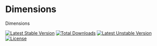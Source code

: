 Dimensions
==========

Dimensions

[![Latest Stable Version](https://poser.pugx.org/ebidtech/dimensions/v/stable.png)](https://packagist.org/packages/ebidtech/dimensions) [![Total Downloads](https://poser.pugx.org/ebidtech/dimensions/downloads.png)](https://packagist.org/packages/ebidtech/dimensions) [![Latest Unstable Version](https://poser.pugx.org/ebidtech/dimensions/v/unstable.png)](https://packagist.org/packages/ebidtech/dimensions) [![License](https://poser.pugx.org/ebidtech/dimensions/license.png)](https://packagist.org/packages/ebidtech/dimensions)
